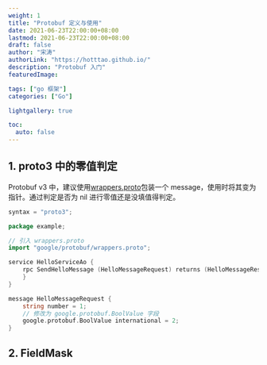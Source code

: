 ```yaml
---
weight: 1
title: "Protobuf 定义与使用"
date: 2021-06-23T22:00:00+08:00
lastmod: 2021-06-23T22:00:00+08:00
draft: false
author: "宋涛"
authorLink: "https://hotttao.github.io/"
description: "Protobuf 入门"
featuredImage: 

tags: ["go 框架"]
categories: ["Go"]

lightgallery: true

toc:
  auto: false
---
```


## 1. proto3 中的零值判定
Protobuf v3 中，建议使用[wrappers.proto](https://github.com/protocolbuffers/protobuf/blob/master/src/google/protobuf/wrappers.proto)包装一个 message，使用时将其变为指针。通过判定是否为 nil 进行零值还是没填值得判定。

```go
syntax = "proto3";

package example;

// 引入 wrappers.proto 
import "google/protobuf/wrappers.proto";

service HelloServiceAo {
    rpc SendHelloMessage (HelloMessageRequest) returns (HelloMessageResponse) {
    }
}

message HelloMessageRequest {
    string number = 1;
    // 修改为 google.protobuf.BoolValue 字段
    google.protobuf.BoolValue international = 2;
}
```

## 2. FieldMask